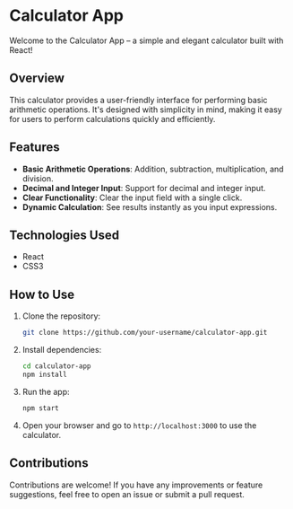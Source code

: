 # Calculator App

Welcome to the Calculator App – a simple and elegant calculator built with React!

## Overview

This calculator provides a user-friendly interface for performing basic arithmetic operations. It's designed with simplicity in mind, making it easy for users to perform calculations quickly and efficiently.

## Features

- **Basic Arithmetic Operations**: Addition, subtraction, multiplication, and division.
- **Decimal and Integer Input**: Support for decimal and integer input.
- **Clear Functionality**: Clear the input field with a single click.
- **Dynamic Calculation**: See results instantly as you input expressions.

## Technologies Used

- React
- CSS3

## How to Use

1. Clone the repository:

   ```bash
   git clone https://github.com/your-username/calculator-app.git
   ```

2. Install dependencies:

   ```bash
   cd calculator-app
   npm install
   ```

3. Run the app:

   ```bash
   npm start
   ```

4. Open your browser and go to `http://localhost:3000` to use the calculator.

## Contributions

Contributions are welcome! If you have any improvements or feature suggestions, feel free to open an issue or submit a pull request.
